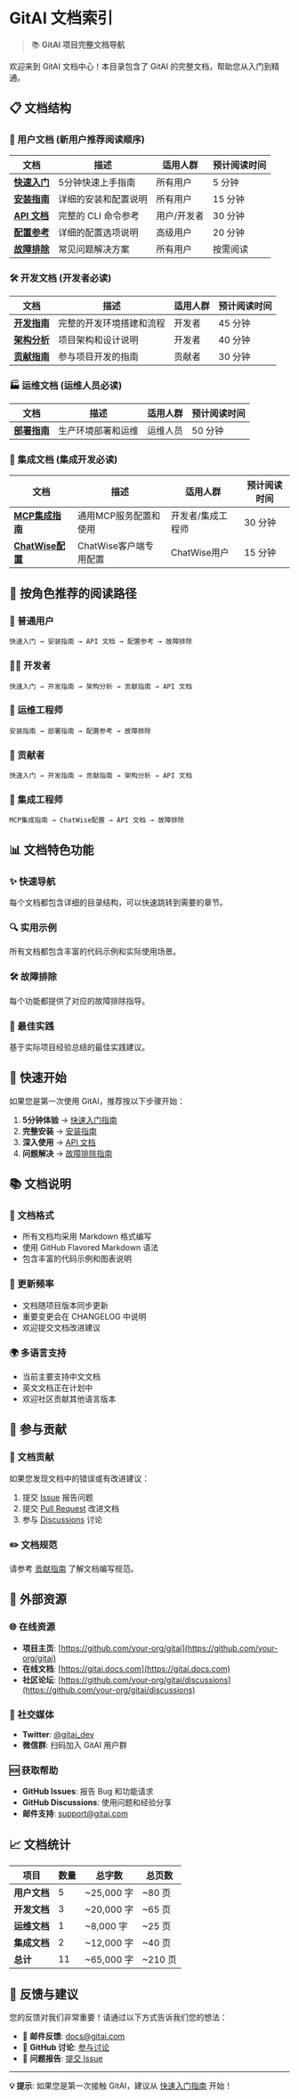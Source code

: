 # GitAI 文档索引

> 📚 **GitAI 项目完整文档导航**

欢迎来到 GitAI 文档中心！本目录包含了 GitAI 的完整文档，帮助您从入门到精通。

## 📋 文档结构

### 📖 用户文档 (新用户推荐阅读顺序)

| 文档 | 描述 | 适用人群 | 预计阅读时间 |
|------|------|----------|-------------|
| [**快速入门**](user-guide/QUICK_START.md) | 5分钟快速上手指南 | 所有用户 | 5 分钟 |
| [**安装指南**](user-guide/INSTALLATION_GUIDE.md) | 详细的安装和配置说明 | 所有用户 | 15 分钟 |
| [**API 文档**](user-guide/API_DOCUMENTATION.md) | 完整的 CLI 命令参考 | 用户/开发者 | 30 分钟 |
| [**配置参考**](user-guide/CONFIGURATION_REFERENCE.md) | 详细的配置选项说明 | 高级用户 | 20 分钟 |
| [**故障排除**](user-guide/TROUBLESHOOTING.md) | 常见问题解决方案 | 所有用户 | 按需阅读 |

### 🛠️ 开发文档 (开发者必读)

| 文档 | 描述 | 适用人群 | 预计阅读时间 |
|------|------|----------|-------------|
| [**开发指南**](developer-guide/DEVELOPMENT_GUIDE.md) | 完整的开发环境搭建和流程 | 开发者 | 45 分钟 |
| [**架构分析**](developer-guide/ARCHITECTURE_ANALYSIS.md) | 项目架构和设计说明 | 开发者 | 40 分钟 |
| [**贡献指南**](developer-guide/CONTRIBUTING.md) | 参与项目开发的指南 | 贡献者 | 30 分钟 |

### 🏭 运维文档 (运维人员必读)

| 文档 | 描述 | 适用人群 | 预计阅读时间 |
|------|------|----------|-------------|
| [**部署指南**](operations/DEPLOYMENT_GUIDE.md) | 生产环境部署和运维 | 运维人员 | 50 分钟 |

### 🔧 集成文档 (集成开发必读)

| 文档 | 描述 | 适用人群 | 预计阅读时间 |
|------|------|----------|-------------|
| [**MCP集成指南**](integration/MCP_INTEGRATION_GUIDE.md) | 通用MCP服务配置和使用 | 开发者/集成工程师 | 30 分钟 |
| [**ChatWise配置**](integration/MCP_CHATWISE_SETUP.md) | ChatWise客户端专用配置 | ChatWise用户 | 15 分钟 |

## 🎯 按角色推荐的阅读路径

### 👤 普通用户
```
快速入门 → 安装指南 → API 文档 → 配置参考 → 故障排除
```

### 👨‍💻 开发者
```
快速入门 → 开发指南 → 架构分析 → 贡献指南 → API 文档
```

### 🔧 运维工程师
```
安装指南 → 部署指南 → 配置参考 → 故障排除
```

### 🤝 贡献者
```
快速入门 → 开发指南 → 贡献指南 → 架构分析 → API 文档
```

### 🔧 集成工程师
```
MCP集成指南 → ChatWise配置 → API 文档 → 故障排除
```

## 📊 文档特色功能

### ✨ 快速导航
每个文档都包含详细的目录结构，可以快速跳转到需要的章节。

### 🔍 实用示例
所有文档都包含丰富的代码示例和实际使用场景。

### 🛠️ 故障排除
每个功能都提供了对应的故障排除指导。

### 📝 最佳实践
基于实际项目经验总结的最佳实践建议。

## 🚀 快速开始

如果您是第一次使用 GitAI，推荐按以下步骤开始：

1. **5分钟体验** → [快速入门指南](QUICK_START.md)
2. **完整安装** → [安装指南](INSTALLATION_GUIDE.md)  
3. **深入使用** → [API 文档](API_DOCUMENTATION.md)
4. **问题解决** → [故障排除指南](TROUBLESHOOTING.md)

## 📚 文档说明

### 📝 文档格式
- 所有文档均采用 Markdown 格式编写
- 使用 GitHub Flavored Markdown 语法
- 包含丰富的代码示例和图表说明

### 🔄 更新频率
- 文档随项目版本同步更新
- 重要变更会在 CHANGELOG 中说明
- 欢迎提交文档改进建议

### 🌍 多语言支持
- 当前主要支持中文文档
- 英文文档正在计划中
- 欢迎社区贡献其他语言版本

## 🤝 参与贡献

### 📝 文档贡献
如果您发现文档中的错误或有改进建议：

1. 提交 [Issue](https://github.com/your-org/gitai/issues) 报告问题
2. 提交 [Pull Request](https://github.com/your-org/gitai/pulls) 改进文档
3. 参与 [Discussions](https://github.com/your-org/gitai/discussions) 讨论

### ✏️ 文档规范
请参考 [贡献指南](CONTRIBUTING.md) 了解文档编写规范。

## 🔗 外部资源

### 🌐 在线资源
- **项目主页**: [https://github.com/your-org/gitai](https://github.com/your-org/gitai)
- **在线文档**: [https://gitai.docs.com](https://gitai.docs.com)
- **社区论坛**: [https://github.com/your-org/gitai/discussions](https://github.com/your-org/gitai/discussions)

### 📱 社交媒体
- **Twitter**: [@gitai_dev](https://twitter.com/gitai_dev)
- **微信群**: 扫码加入 GitAI 用户群

### 🆘 获取帮助
- **GitHub Issues**: 报告 Bug 和功能请求
- **GitHub Discussions**: 使用问题和经验分享
- **邮件支持**: support@gitai.com

## 📈 文档统计

| 项目 | 数量 | 总字数 | 总页数 |
|------|------|--------|--------|
| **用户文档** | 5 | ~25,000 字 | ~80 页 |
| **开发文档** | 3 | ~20,000 字 | ~65 页 |
| **运维文档** | 1 | ~8,000 字 | ~25 页 |
| **集成文档** | 2 | ~12,000 字 | ~40 页 |
| **总计** | 11 | ~65,000 字 | ~210 页 |

## 🎉 反馈与建议

您的反馈对我们非常重要！请通过以下方式告诉我们您的想法：

- 📧 **邮件反馈**: docs@gitai.com
- 💬 **GitHub 讨论**: [参与讨论](https://github.com/your-org/gitai/discussions)
- 🐛 **问题报告**: [提交 Issue](https://github.com/your-org/gitai/issues)

---

**💡 提示**: 如果您是第一次接触 GitAI，建议从 [快速入门指南](QUICK_START.md) 开始！